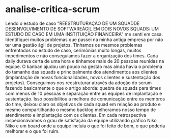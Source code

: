 # analise-critica-scrum

Lendo o estudo de caso "REESTRUTURAÇÃO DE UM SQUADDE DESENVOLVIMENTO DE SOFTWAREÁGIL EM DOIS NOVOS SQUADS: UM ESTUDO DE CASO EM UMA INSTITUIÇÃO FINANCEIRA" me senti em casa. Identifiquei muitos problemas que passei na minha antiga empresa por não ter uma gestão ágil de projetos. Tínhamos os mesmos problemas enfrentados no estudo de caso, cerimônias muito longas, muitos impedimentos e não conseguíamos fazer a organização dos times. Cada daily durava certa de uma hora e tínhamos mais de 20 pessoas reunidas na equipe. O kanban ajudou um pouco na gestão mas ainda havia o problema do tamanho das squads e principalmente dos atendimentos aos clientes (implantação de novas funcionalidades, novos clientes e sustentação dos projetos). 
Conseguimos nos reestruturar através da adoção do scrum fazendo basicamente o que o artigo aborda: quebra de squads para times com menos de 10 pessoas e separação entre as equipes de implantação e sustentação. Isso possibilitou a melhora de comunicação entre os membros do time, deixou claro os objetivos de cada squad em relação ao produto e mesmo compartilhando o mesmo backlog melhoramos nosso tempo de atendimento e implantação com os clientes. Em cada retrospectiva inspecionávamos o grau de satisfação da equipe utilizando gráfico Niko Niko e um board onde a equipe incluia o que foi feito de bom, o que poderia melhorar e o que foi ruim. 
